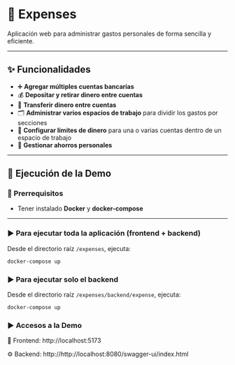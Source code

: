 # 💸 Expenses

Aplicación web para administrar gastos personales de forma sencilla y eficiente.

---

## ✨ Funcionalidades

- ➕ **Agregar múltiples cuentas bancarias**
- 💰 **Depositar y retirar dinero entre cuentas**
- 🔁 **Transferir dinero entre cuentas**
- 🗂️ **Administrar varios espacios de trabajo** para dividir los gastos por secciones
- 🚨 **Configurar límites de dinero** para una o varias cuentas dentro de un espacio de trabajo
- 🏦 **Gestionar ahorros personales**

---

## 🚀 Ejecución de la Demo

### 🔧 Prerrequisitos

- Tener instalado **Docker** y **docker-compose**

---

### ▶️ Para ejecutar toda la aplicación (frontend + backend)

Desde el directorio raíz `/expenses`, ejecuta:

```bash
docker-compose up
```

### ▶️ Para ejecutar solo el backend

Desde el directorio raíz `/expenses/backend/expense`, ejecuta:

```bash
docker-compose up
```

### ▶️ Accesos a la Demo
🧩 Frontend: http://localhost:5173

⚙️ Backend: http://http://localhost:8080/swagger-ui/index.html
